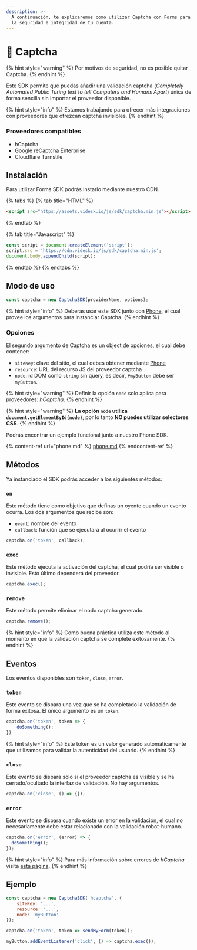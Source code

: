 ```yaml
---
description: >-
  A continuación, te explicaremos como utilizar Captcha con Forms para maximizar
  la seguridad e integridad de tu cuenta.
---
```


# 🤖 Captcha

{% hint style="warning" %}
Por motivos de seguridad, no es posible quitar Captcha.
{% endhint %}

Este SDK permite que puedas añadir una validación captcha (_Completely Automated Public Turing test to tell Computers and Humans Apart_) única de forma sencilla sin importar el proveedor disponible.

{% hint style="info" %}
Estamos trabajando para ofrecer más integraciones con proveedores que ofrezcan captcha invisibles.
{% endhint %}

### Proveedores compatibles

* hCaptcha
* Google reCaptcha Enterprise
* Cloudflare Turnstile

## Instalación

Para utilizar Forms SDK podrás instarlo mediante nuestro CDN.

{% tabs %}
{% tab title="HTML" %}
```html
<script src="https://assets.videsk.io/js/sdk/captcha.min.js"></script>
```
{% endtab %}

{% tab title="Javascript" %}
```javascript
const script = document.createElement('script');
script.src = 'https://cdn.videsk.io/js/sdk/captcha.min.js';
document.body.appendChild(script);
```
{% endtab %}
{% endtabs %}

## Modo de uso

```javascript
const captcha = new CaptchaSDK(providerName, options);
```

{% hint style="info" %}
Deberás usar este SDK junto con [Phone](phone.md#obtener-formulario), el cual provee los argumentos para instanciar Captcha.
{% endhint %}

### Opciones

El segundo argumento de Captcha es un object de opciones, el cual debe contener:

* `siteKey`: clave del sitio, el cual debes obtener mediante [Phone](phone.md#obtener-formulario)
* `resource`: URL del recurso JS del proveedor captcha
* `node`: id DOM como `string` sin query, es decir, `#myButton` debe ser `myButton`.

{% hint style="warning" %}
Definir la opción `node` solo aplica para proveedores: _hCaptcha_.
{% endhint %}

{% hint style="warning" %}
**La opción `node` utiliza `document.getElementById(node)`**, por lo tanto **NO puedes utilizar selectores CSS**.
{% endhint %}

Podrás encontrar un ejemplo funcional junto a nuestro Phone SDK.

{% content-ref url="phone.md" %}
[phone.md](phone.md)
{% endcontent-ref %}

## Métodos

Ya instanciado el SDK podrás acceder a los siguientes métodos:

### `on`

Este método tiene como objetivo que definas un oyente cuando un evento ocurra. Los dos argumentos que recibe son:

* `event`: nombre del evento
* `callback`: función que se ejecutará al ocurrir el evento

```javascript
captcha.on('token', callback);
```

### `exec`

Este método ejecuta la activación del captcha, el cual podría ser visible o invisible. Esto último dependerá del proveedor.

```javascript
captcha.exec();
```

### `remove`

Este método permite eliminar el nodo captcha generado.

```javascript
captcha.remove();
```

{% hint style="info" %}
Como buena práctica utiliza este método al momento en que la validación captcha se complete exitosamente.
{% endhint %}

## Eventos

Los eventos disponibles son `token`, `close`, `error`.

### `token`

Este evento se dispara una vez que se ha completado la validación de forma exitosa. El único argumento es un `token`.

```javascript
captcha.on('token', token => {
    doSomething();
})
```

{% hint style="info" %}
Este token es un valor generado automáticamente que utilizamos para validar la autenticidad del usuario.
{% endhint %}

### `close`

Este evento se dispara solo si el proveedor captcha es visible y se ha cerrado/ocultado la interfaz de validación. No hay argumentos.

```javascript
captcha.on('close', () => {});
```

### `error`

Este evento se dispara cuando existe un error en la validación, el cual no necesariamente debe estar relacionado con la validación robot-humano.

```javascript
captcha.on('error', (error) => {
  doSomething();
});
```

{% hint style="info" %}
Para más información sobre errores de _hCaptcha_ visita [esta página](https://docs.hcaptcha.com/configuration#error-codes).
{% endhint %}

## Ejemplo

```javascript
const captcha = new CaptchaSDK('hcaptcha', {
    siteKey: '...',
    resource: '...',
    node: 'myButton'
});

captcha.on('token', token => sendMyForm(token));

myButton.addEventListener('click', () => captcha.exec());
```
